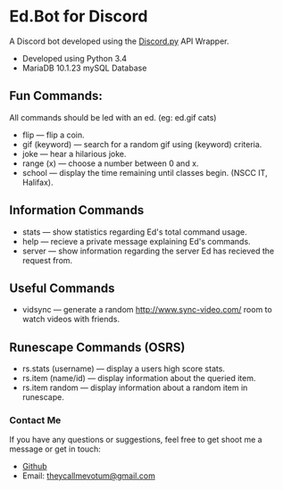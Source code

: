 # Ed.Bot for Discord

A Discord bot developed using the [Discord.py](https://github.com/Rapptz/discord.py) API Wrapper.

* Developed using Python 3.4
* MariaDB 10.1.23 mySQL Database


## Fun Commands:
All commands should be led with an ed. (eg: ed.gif cats)

* flip — flip a coin.
* gif (keyword) — search for a random gif using (keyword) criteria.
* joke — hear a hilarious joke.
* range (x) — choose a number between 0 and x.
* school — display the time remaining until classes begin. (NSCC IT, Halifax).

## Information Commands

* stats — show statistics regarding Ed's total command usage.
* help — recieve a private message explaining Ed's commands.
* server — show information regarding the server Ed has recieved the request from.

## Useful Commands

* vidsync — generate a random http://www.sync-video.com/ room to watch videos with friends.

## Runescape Commands (OSRS)

* rs.stats (username) — display a users high score stats.
* rs.item (name/id) — display information about the queried item.
* rs.item random — display information about a random item in runescape.


### Contact Me
If you have any questions or suggestions, feel free to get shoot me a message or get in touch:

* [Github](https://github.com/becurrie/)
* Email: theycallmevotum@gmail.com
